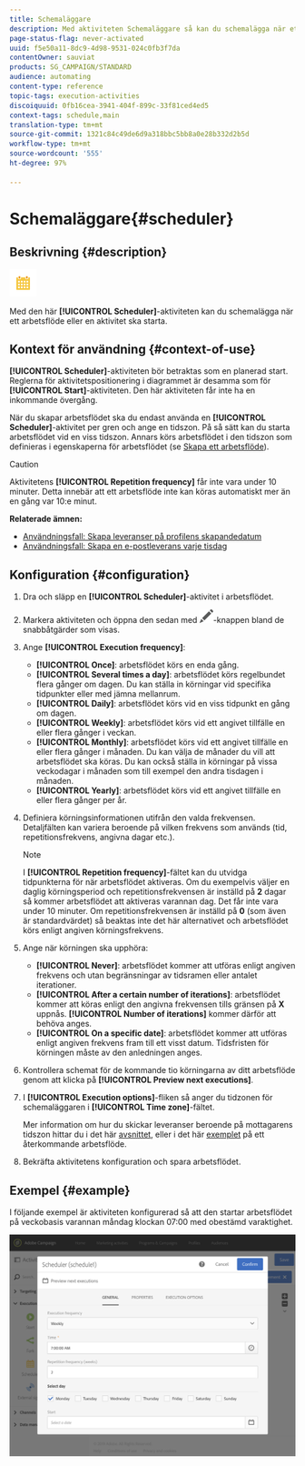 ```yaml
---
title: Schemaläggare
description: Med aktiviteten Schemaläggare så kan du schemalägga när ett arbetsflöde eller en aktivitet ska starta.
page-status-flag: never-activated
uuid: f5e50a11-8dc9-4d98-9531-024c0fb3f7da
contentOwner: sauviat
products: SG_CAMPAIGN/STANDARD
audience: automating
content-type: reference
topic-tags: execution-activities
discoiquuid: 0fb16cea-3941-404f-899c-33f81ced4ed5
context-tags: schedule,main
translation-type: tm+mt
source-git-commit: 1321c84c49de6d9a318bbc5bb8a0e28b332d2b5d
workflow-type: tm+mt
source-wordcount: '555'
ht-degree: 97%

---
```



# Schemaläggare{#scheduler}

## Beskrivning {#description}

![](assets/scheduler.png)

Med den här **[!UICONTROL Scheduler]**-aktiviteten kan du schemalägga när ett arbetsflöde eller en aktivitet ska starta.

## Kontext för användning {#context-of-use}

**[!UICONTROL Scheduler]**-aktiviteten bör betraktas som en planerad start.  Reglerna för aktivitetspositionering i diagrammet är desamma som för **[!UICONTROL Start]**-aktiviteten.  Den här aktiviteten får inte ha en inkommande övergång.

När du skapar arbetsflödet ska du endast använda en **[!UICONTROL Scheduler]**-aktivitet per gren och ange en tidszon.  På så sätt kan du starta arbetsflödet vid en viss tidszon. Annars körs arbetsflödet i den tidszon som definieras i egenskaperna för arbetsflödet (se [Skapa ett arbetsflöde](../../automating/using/building-a-workflow.md)).

>[!CAUTION]
>
>Aktivitetens **[!UICONTROL Repetition frequency]** får inte vara under 10 minuter.  Detta innebär att ett arbetsflöde inte kan köras automatiskt mer än en gång var 10:e minut.

**Relaterade ämnen:**

* [Användningsfall: Skapa leveranser på profilens skapandedatum](../../automating/using/workflow-creation-date-query.md)
* [Användningsfall: Skapa en e-postleverans varje tisdag](../../automating/using/workflow-weekly-offer.md)

## Konfiguration {#configuration}

1. Dra och släpp en **[!UICONTROL Scheduler]**-aktivitet i arbetsflödet.
1. Markera aktiviteten och öppna den sedan med ![](assets/edit_darkgrey-24px.png)-knappen bland de snabbåtgärder som visas.
1. Ange **[!UICONTROL Execution frequency]**:

   * **[!UICONTROL Once]**: arbetsflödet körs en enda gång.
   * **[!UICONTROL Several times a day]**: arbetsflödet körs regelbundet flera gånger om dagen.  Du kan ställa in körningar vid specifika tidpunkter eller med jämna mellanrum.
   * **[!UICONTROL Daily]**: arbetsflödet körs vid en viss tidpunkt en gång om dagen.
   * **[!UICONTROL Weekly]**: arbetsflödet körs vid ett angivet tillfälle en eller flera gånger i veckan.
   * **[!UICONTROL Monthly]**: arbetsflödet körs vid ett angivet tillfälle en eller flera gånger i månaden.  Du kan välja de månader du vill att arbetsflödet ska köras.  Du kan också ställa in körningar på vissa veckodagar i månaden som till exempel den andra tisdagen i månaden.
   * **[!UICONTROL Yearly]**: arbetsflödet körs vid ett angivet tillfälle en eller flera gånger per år.

1. Definiera körningsinformationen utifrån den valda frekvensen.  Detaljfälten kan variera beroende på vilken frekvens som används (tid, repetitionsfrekvens, angivna dagar etc.).

   >[!NOTE]
   >
   >I **[!UICONTROL Repetition frequency]**-fältet kan du utvidga tidpunkterna för när arbetsflödet aktiveras.  Om du exempelvis väljer en daglig körningsperiod och repetitionsfrekvensen är inställd på **2** dagar så kommer arbetsflödet att aktiveras varannan dag.  Det får inte vara under 10 minuter.  Om repetitionsfrekvensen är inställd på **0** (som även är standardvärdet) så beaktas inte det här alternativet och arbetsflödet körs enligt angiven körningsfrekvens.

1. Ange när körningen ska upphöra:

   * **[!UICONTROL Never]**: arbetsflödet kommer att utföras enligt angiven frekvens och utan begränsningar av tidsramen eller antalet iterationer.
   * **[!UICONTROL After a certain number of iterations]**: arbetsflödet kommer att köras enligt den angivna frekvensen tills gränsen på **X** uppnås.  **[!UICONTROL Number of iterations]** kommer därför att behöva anges.
   * **[!UICONTROL On a specific date]**: arbetsflödet kommer att utföras enligt angiven frekvens fram till ett visst datum.  Tidsfristen för körningen måste av den anledningen anges.

1. Kontrollera schemat för de kommande tio körningarna av ditt arbetsflöde genom att klicka på **[!UICONTROL Preview next executions]**.

1. I **[!UICONTROL Execution options]**-fliken så anger du tidzonen för schemaläggaren i **[!UICONTROL Time zone]**-fältet.

   Mer information om hur du skickar leveranser beroende på mottagarens tidszon hittar du i det här [avsnittet](../../sending/using/sending-messages-at-the-recipient-s-time-zone.md), eller i det här [exemplet](../../automating/using/recurring-push-notifications.md) på ett återkommande arbetsflöde.

1. Bekräfta aktivitetens konfiguration och spara arbetsflödet.

## Exempel {#example}

I följande exempel är aktiviteten konfigurerad så att den startar arbetsflödet på veckobasis varannan måndag klockan 07:00 med obestämd varaktighet.

![](assets/wkf_scheduler_example.png)

